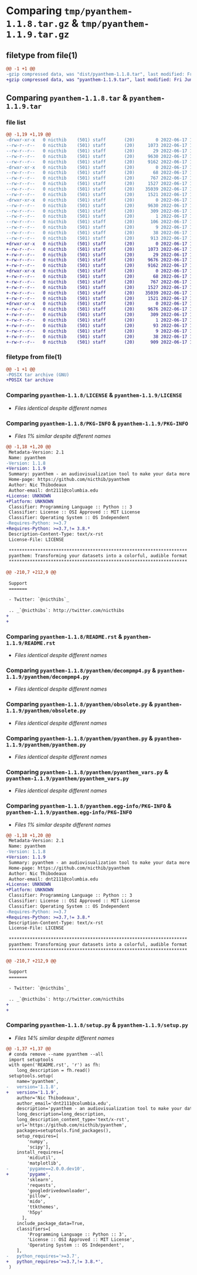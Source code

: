 # Comparing `tmp/pyanthem-1.1.8.tar.gz` & `tmp/pyanthem-1.1.9.tar.gz`

## filetype from file(1)

```diff
@@ -1 +1 @@
-gzip compressed data, was "dist/pyanthem-1.1.8.tar", last modified: Fri Jun 17 16:02:48 2022, max compression
+gzip compressed data, was "pyanthem-1.1.9.tar", last modified: Fri Jun 17 16:19:41 2022, max compression
```

## Comparing `pyanthem-1.1.8.tar` & `pyanthem-1.1.9.tar`

### file list

```diff
@@ -1,19 +1,19 @@
-drwxr-xr-x   0 nicthib    (501) staff       (20)        0 2022-06-17 16:02:48.000000 pyanthem-1.1.8/
--rw-r--r--   0 nicthib    (501) staff       (20)     1073 2022-06-17 15:48:49.000000 pyanthem-1.1.8/LICENSE
--rw-r--r--   0 nicthib    (501) staff       (20)       29 2022-06-17 15:48:49.000000 pyanthem-1.1.8/MANIFEST.in
--rw-r--r--   0 nicthib    (501) staff       (20)     9630 2022-06-17 16:02:48.000000 pyanthem-1.1.8/PKG-INFO
--rw-r--r--   0 nicthib    (501) staff       (20)     9162 2022-06-17 15:48:49.000000 pyanthem-1.1.8/README.rst
-drwxr-xr-x   0 nicthib    (501) staff       (20)        0 2022-06-17 16:02:48.000000 pyanthem-1.1.8/pyanthem/
--rw-r--r--   0 nicthib    (501) staff       (20)       68 2022-06-17 15:48:49.000000 pyanthem-1.1.8/pyanthem/__init__.py
--rw-r--r--   0 nicthib    (501) staff       (20)      767 2022-06-17 15:48:49.000000 pyanthem-1.1.8/pyanthem/decompmp4.py
--rw-r--r--   0 nicthib    (501) staff       (20)     1527 2022-06-17 15:48:49.000000 pyanthem-1.1.8/pyanthem/obsolete.py
--rw-r--r--   0 nicthib    (501) staff       (20)    35039 2022-06-17 15:56:00.000000 pyanthem-1.1.8/pyanthem/pyanthem.py
--rw-r--r--   0 nicthib    (501) staff       (20)     1521 2022-06-17 15:48:49.000000 pyanthem-1.1.8/pyanthem/pyanthem_vars.py
-drwxr-xr-x   0 nicthib    (501) staff       (20)        0 2022-06-17 16:02:48.000000 pyanthem-1.1.8/pyanthem.egg-info/
--rw-r--r--   0 nicthib    (501) staff       (20)     9630 2022-06-17 16:02:47.000000 pyanthem-1.1.8/pyanthem.egg-info/PKG-INFO
--rw-r--r--   0 nicthib    (501) staff       (20)      309 2022-06-17 16:02:48.000000 pyanthem-1.1.8/pyanthem.egg-info/SOURCES.txt
--rw-r--r--   0 nicthib    (501) staff       (20)        1 2022-06-17 16:02:47.000000 pyanthem-1.1.8/pyanthem.egg-info/dependency_links.txt
--rw-r--r--   0 nicthib    (501) staff       (20)      106 2022-06-17 16:02:47.000000 pyanthem-1.1.8/pyanthem.egg-info/requires.txt
--rw-r--r--   0 nicthib    (501) staff       (20)        9 2022-06-17 16:02:47.000000 pyanthem-1.1.8/pyanthem.egg-info/top_level.txt
--rw-r--r--   0 nicthib    (501) staff       (20)       38 2022-06-17 16:02:48.000000 pyanthem-1.1.8/setup.cfg
--rw-r--r--   0 nicthib    (501) staff       (20)      913 2022-06-17 16:02:34.000000 pyanthem-1.1.8/setup.py
+drwxr-xr-x   0 nicthib    (501) staff       (20)        0 2022-06-17 16:19:41.050736 pyanthem-1.1.9/
+-rw-r--r--   0 nicthib    (501) staff       (20)     1073 2022-06-17 15:48:49.000000 pyanthem-1.1.9/LICENSE
+-rw-r--r--   0 nicthib    (501) staff       (20)       29 2022-06-17 15:48:49.000000 pyanthem-1.1.9/MANIFEST.in
+-rw-r--r--   0 nicthib    (501) staff       (20)     9676 2022-06-17 16:19:41.050545 pyanthem-1.1.9/PKG-INFO
+-rw-r--r--   0 nicthib    (501) staff       (20)     9162 2022-06-17 15:48:49.000000 pyanthem-1.1.9/README.rst
+drwxr-xr-x   0 nicthib    (501) staff       (20)        0 2022-06-17 16:19:41.049584 pyanthem-1.1.9/pyanthem/
+-rw-r--r--   0 nicthib    (501) staff       (20)       68 2022-06-17 15:48:49.000000 pyanthem-1.1.9/pyanthem/__init__.py
+-rw-r--r--   0 nicthib    (501) staff       (20)      767 2022-06-17 15:48:49.000000 pyanthem-1.1.9/pyanthem/decompmp4.py
+-rw-r--r--   0 nicthib    (501) staff       (20)     1527 2022-06-17 15:48:49.000000 pyanthem-1.1.9/pyanthem/obsolete.py
+-rw-r--r--   0 nicthib    (501) staff       (20)    35039 2022-06-17 15:56:00.000000 pyanthem-1.1.9/pyanthem/pyanthem.py
+-rw-r--r--   0 nicthib    (501) staff       (20)     1521 2022-06-17 15:48:49.000000 pyanthem-1.1.9/pyanthem/pyanthem_vars.py
+drwxr-xr-x   0 nicthib    (501) staff       (20)        0 2022-06-17 16:19:41.050345 pyanthem-1.1.9/pyanthem.egg-info/
+-rw-r--r--   0 nicthib    (501) staff       (20)     9676 2022-06-17 16:19:40.000000 pyanthem-1.1.9/pyanthem.egg-info/PKG-INFO
+-rw-r--r--   0 nicthib    (501) staff       (20)      309 2022-06-17 16:19:41.000000 pyanthem-1.1.9/pyanthem.egg-info/SOURCES.txt
+-rw-r--r--   0 nicthib    (501) staff       (20)        1 2022-06-17 16:19:40.000000 pyanthem-1.1.9/pyanthem.egg-info/dependency_links.txt
+-rw-r--r--   0 nicthib    (501) staff       (20)       93 2022-06-17 16:19:40.000000 pyanthem-1.1.9/pyanthem.egg-info/requires.txt
+-rw-r--r--   0 nicthib    (501) staff       (20)        9 2022-06-17 16:19:40.000000 pyanthem-1.1.9/pyanthem.egg-info/top_level.txt
+-rw-r--r--   0 nicthib    (501) staff       (20)       38 2022-06-17 16:19:41.050781 pyanthem-1.1.9/setup.cfg
+-rw-r--r--   0 nicthib    (501) staff       (20)      909 2022-06-17 16:19:33.000000 pyanthem-1.1.9/setup.py
```

### filetype from file(1)

```diff
@@ -1 +1 @@
-POSIX tar archive (GNU)
+POSIX tar archive
```

### Comparing `pyanthem-1.1.8/LICENSE` & `pyanthem-1.1.9/LICENSE`

 * *Files identical despite different names*

### Comparing `pyanthem-1.1.8/PKG-INFO` & `pyanthem-1.1.9/PKG-INFO`

 * *Files 1% similar despite different names*

```diff
@@ -1,18 +1,20 @@
 Metadata-Version: 2.1
 Name: pyanthem
-Version: 1.1.8
+Version: 1.1.9
 Summary: pyanthem - an audiovisualization tool to make your data more interesting
 Home-page: https://github.com/nicthib/pyanthem
 Author: Nic Thibodeaux
 Author-email: dnt2111@columbia.edu
+License: UNKNOWN
+Platform: UNKNOWN
 Classifier: Programming Language :: Python :: 3
 Classifier: License :: OSI Approved :: MIT License
 Classifier: Operating System :: OS Independent
-Requires-Python: >=3.7
+Requires-Python: >=3.7,!= 3.8.*
 Description-Content-Type: text/x-rst
 License-File: LICENSE
 
 ********************************************************************
 pyanthem: Transforming your datasets into a colorful, audible format
 ********************************************************************
 
@@ -210,7 +212,9 @@
 
 Support
 =======
 
 - Twitter: `@nicthibs`_
 
 .. _`@nicthibs`: http://twitter.com/nicthibs
+
+
```

### Comparing `pyanthem-1.1.8/README.rst` & `pyanthem-1.1.9/README.rst`

 * *Files identical despite different names*

### Comparing `pyanthem-1.1.8/pyanthem/decompmp4.py` & `pyanthem-1.1.9/pyanthem/decompmp4.py`

 * *Files identical despite different names*

### Comparing `pyanthem-1.1.8/pyanthem/obsolete.py` & `pyanthem-1.1.9/pyanthem/obsolete.py`

 * *Files identical despite different names*

### Comparing `pyanthem-1.1.8/pyanthem/pyanthem.py` & `pyanthem-1.1.9/pyanthem/pyanthem.py`

 * *Files identical despite different names*

### Comparing `pyanthem-1.1.8/pyanthem/pyanthem_vars.py` & `pyanthem-1.1.9/pyanthem/pyanthem_vars.py`

 * *Files identical despite different names*

### Comparing `pyanthem-1.1.8/pyanthem.egg-info/PKG-INFO` & `pyanthem-1.1.9/pyanthem.egg-info/PKG-INFO`

 * *Files 1% similar despite different names*

```diff
@@ -1,18 +1,20 @@
 Metadata-Version: 2.1
 Name: pyanthem
-Version: 1.1.8
+Version: 1.1.9
 Summary: pyanthem - an audiovisualization tool to make your data more interesting
 Home-page: https://github.com/nicthib/pyanthem
 Author: Nic Thibodeaux
 Author-email: dnt2111@columbia.edu
+License: UNKNOWN
+Platform: UNKNOWN
 Classifier: Programming Language :: Python :: 3
 Classifier: License :: OSI Approved :: MIT License
 Classifier: Operating System :: OS Independent
-Requires-Python: >=3.7
+Requires-Python: >=3.7,!= 3.8.*
 Description-Content-Type: text/x-rst
 License-File: LICENSE
 
 ********************************************************************
 pyanthem: Transforming your datasets into a colorful, audible format
 ********************************************************************
 
@@ -210,7 +212,9 @@
 
 Support
 =======
 
 - Twitter: `@nicthibs`_
 
 .. _`@nicthibs`: http://twitter.com/nicthibs
+
+
```

### Comparing `pyanthem-1.1.8/setup.py` & `pyanthem-1.1.9/setup.py`

 * *Files 14% similar despite different names*

```diff
@@ -1,37 +1,37 @@
 # conda remove --name pyanthem --all
 import setuptools
 with open('README.rst', 'r') as fh:
 	long_description = fh.read()
 setuptools.setup(
 	name='pyanthem',
-	version='1.1.8',
+	version='1.1.9',
 	author='Nic Thibodeaux',
 	author_email='dnt2111@columbia.edu',
 	description='pyanthem - an audiovisualization tool to make your data more interesting',
 	long_description=long_description,
 	long_description_content_type='text/x-rst',
 	url='https://github.com/nicthib/pyanthem',
 	packages=setuptools.find_packages(),
 	setup_requires=[
 		'numpy',
 		'scipy'],
 	install_requires=[
 		'midiutil',
 		'matplotlib',
-		'pygame==2.0.0.dev10',
+		'pygame',
 		'sklearn',
 		'requests',
 		'googledrivedownloader',
 		'pillow',
 		'mido',
 		'ttkthemes',
 		'h5py'
 	  ],
 	include_package_data=True,
 	classifiers=[
 		'Programming Language :: Python :: 3',
 		'License :: OSI Approved :: MIT License',
 		'Operating System :: OS Independent',
 	],
-	python_requires='>=3.7',
+	python_requires='>=3.7,!= 3.8.*',
 )
```

